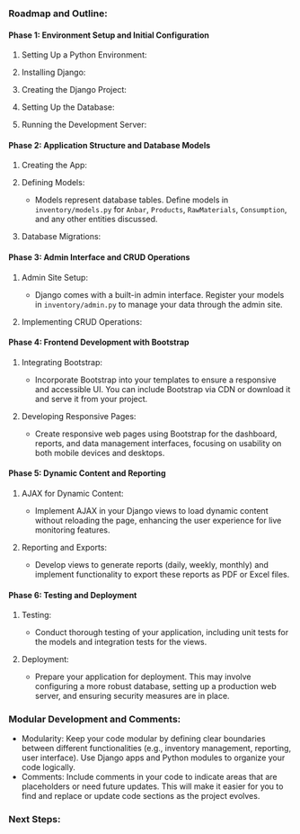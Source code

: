 ### Roadmap and Outline:

#### Phase 1: Environment Setup and Initial Configuration

1.  Setting Up a Python Environment:

2.  Installing Django:

3.  Creating the Django Project:

4.  Setting Up the Database:

   
5.  Running the Development Server:

  
#### Phase 2: Application Structure and Database Models

1.  Creating the App:



2.  Defining Models:

    -   Models represent database tables. Define models in `inventory/models.py` for `Anbar`, `Products`, `RawMaterials`, `Consumption`, and any other entities discussed.
3.  Database Migrations:

   
#### Phase 3: Admin Interface and CRUD Operations

1.  Admin Site Setup:

    -   Django comes with a built-in admin interface. Register your models in `inventory/admin.py` to manage your data through the admin site.
2.  Implementing CRUD Operations:


#### Phase 4: Frontend Development with Bootstrap

1.  Integrating Bootstrap:

    -   Incorporate Bootstrap into your templates to ensure a responsive and accessible UI. You can include Bootstrap via CDN or download it and serve it from your project.
2.  Developing Responsive Pages:

    -   Create responsive web pages using Bootstrap for the dashboard, reports, and data management interfaces, focusing on usability on both mobile devices and desktops.

#### Phase 5: Dynamic Content and Reporting

1.  AJAX for Dynamic Content:

    -   Implement AJAX in your Django views to load dynamic content without reloading the page, enhancing the user experience for live monitoring features.
2.  Reporting and Exports:

    -   Develop views to generate reports (daily, weekly, monthly) and implement functionality to export these reports as PDF or Excel files.

#### Phase 6: Testing and Deployment

1.  Testing:

    -   Conduct thorough testing of your application, including unit tests for the models and integration tests for the views.
2.  Deployment:

    -   Prepare your application for deployment. This may involve configuring a more robust database, setting up a production web server, and ensuring security measures are in place.

### Modular Development and Comments:

-   Modularity: Keep your code modular by defining clear boundaries between different functionalities (e.g., inventory management, reporting, user interface). Use Django apps and Python modules to organize your code logically.
-   Comments: Include comments in your code to indicate areas that are placeholders or need future updates. This will make it easier for you to find and replace or update code sections as the project evolves.

### Next Steps:

